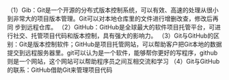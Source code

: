 （1）Gib：Git是一个开源的分布式版本控制系统，可以有效、高速的处理从很小到非常大的项目版本管理。Git可以对本地仓库里的文件进行增删改查，修改后再同
步到远程仓库。
（2）GitHub：GitHub是全球最大的软件项目托管平台，可进行社交、托管项目代码和版本控制，具有强大的影响力。
（3）Git与GitHub的区别：Git是版本控制软件；GitHub是项目托管网站，可以帮助客户把Git本地的数据提交到远程服务器里。git可以认为是一个软件，能够帮你更好的写程序，github则是一个网站，这个网站可以帮助程序员之间互相交流和学习
（4）Git与GitHub的联系：GitHub借助Git来管理项目代码
